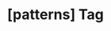 ---
article_id: 0
description: List of articles under [patterns] tag.
image: http://huntingbears.com.ve/static/img/site/mstile-310x310.png
layout: tag
slug: patterns
title: '[patterns] Tag'
---